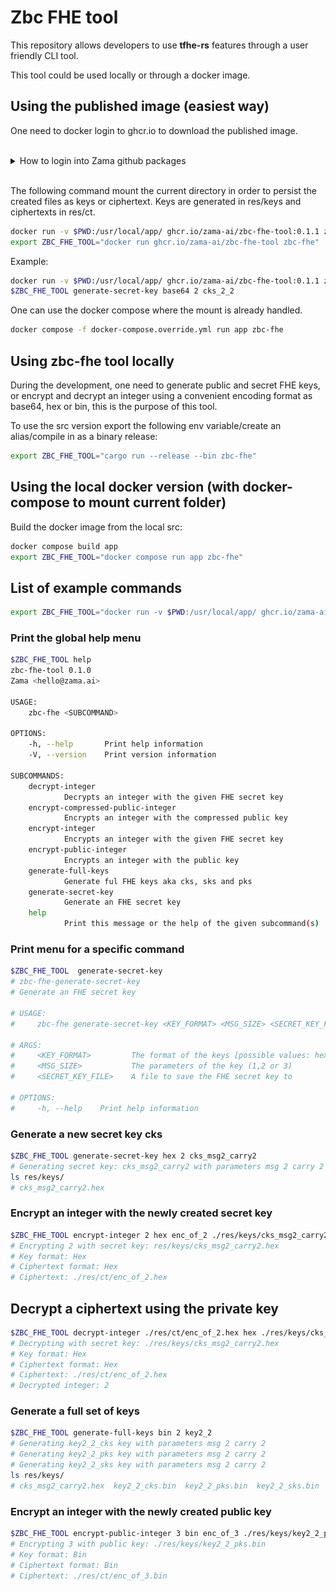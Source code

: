 # Zbc FHE tool

This repository allows developers to use __tfhe-rs__ features through a user friendly CLI tool.

This tool could be used locally or through a docker image. 



## Using the published image (easiest way)

One need to docker login to ghcr.io to download the published image.

<br />
<details>
  <summary>How to login into Zama github packages</summary>
<br />
The first step is to create a PAT (Personnal Access token) in github **developer settings** with 
a read (write if necessary) access to Zama github registry. 

Then execute docker login ghcr.io with your **github account name** and the **newly created PAT**.


![PAT](./ressources/PAT_github_packages.png)
</details>
<br />

The following command mount the current directory in order to persist the created files as keys or ciphertext.
Keys are generated in res/keys and ciphertexts in res/ct.

```bash
docker run -v $PWD:/usr/local/app/ ghcr.io/zama-ai/zbc-fhe-tool:0.1.1 zbc-fhe
export ZBC_FHE_TOOL="docker run ghcr.io/zama-ai/zbc-fhe-tool zbc-fhe"
```

Example:

```bash
docker run -v $PWD:/usr/local/app/ ghcr.io/zama-ai/zbc-fhe-tool:0.1.1 zbc-fhe generate-secret-key base64 2 cks_2_2
$ZBC_FHE_TOOL generate-secret-key base64 2 cks_2_2
```

One can use the docker compose where the mount is already handled. 

```bash
docker compose -f docker-compose.override.yml run app zbc-fhe
```


## Using zbc-fhe tool locally

During the development, one need to generate public and secret FHE keys, or encrypt and decrypt an integer using a convenient encoding format as base64, hex or bin, this is the purpose of this tool. 

To use the src version export the following env variable/create an alias/compile in as a binary release:
```bash
export ZBC_FHE_TOOL="cargo run --release --bin zbc-fhe"
```

## Using the local docker version (with docker-compose to mount current folder)

Build the docker image from the local src:

```bash
docker compose build app
export ZBC_FHE_TOOL="docker compose run app zbc-fhe"
```


## List of example commands

```bash
export ZBC_FHE_TOOL="docker run -v $PWD:/usr/local/app/ ghcr.io/zama-ai/zbc-fhe-tool:0.1.1 zbc-fhe"
```

### Print the global help menu

```bash
$ZBC_FHE_TOOL help
zbc-fhe-tool 0.1.0
Zama <hello@zama.ai>

USAGE:
    zbc-fhe <SUBCOMMAND>

OPTIONS:
    -h, --help       Print help information
    -V, --version    Print version information

SUBCOMMANDS:
    decrypt-integer
            Decrypts an integer with the given FHE secret key
    encrypt-compressed-public-integer
            Encrypts an integer with the compressed public key
    encrypt-integer
            Encrypts an integer with the given FHE secret key
    encrypt-public-integer
            Encrypts an integer with the public key
    generate-full-keys
            Generate ful FHE keys aka cks, sks and pks
    generate-secret-key
            Generate an FHE secret key
    help
            Print this message or the help of the given subcommand(s)
```

### Print menu for a specific command

```bash
$ZBC_FHE_TOOL  generate-secret-key
# zbc-fhe-generate-secret-key 
# Generate an FHE secret key

# USAGE:
#     zbc-fhe generate-secret-key <KEY_FORMAT> <MSG_SIZE> <SECRET_KEY_FILE>

# ARGS:
#     <KEY_FORMAT>         The format of the keys [possible values: hex, base64, bin]
#     <MSG_SIZE>           The parameters of the key (1,2 or 3)
#     <SECRET_KEY_FILE>    A file to save the FHE secret key to

# OPTIONS:
#     -h, --help    Print help information
```

### Generate a new secret key cks

```bash
$ZBC_FHE_TOOL generate-secret-key hex 2 cks_msg2_carry2
# Generating secret key: cks_msg2_carry2 with parameters msg 2 carry 2
ls res/keys/
# cks_msg2_carry2.hex
```

### Encrypt an integer with the newly created secret key

```bash
$ZBC_FHE_TOOL encrypt-integer 2 hex enc_of_2 ./res/keys/cks_msg2_carry2.hex hex
# Encrypting 2 with secret key: res/keys/cks_msg2_carry2.hex
# Key format: Hex
# Ciphertext format: Hex
# Ciphertext: ./res/ct/enc_of_2.hex
```

## Decrypt a ciphertext using the private key

```bash
$ZBC_FHE_TOOL decrypt-integer ./res/ct/enc_of_2.hex hex ./res/keys/cks_msg2_carry2.hex hex
# Decrypting with secret key: ./res/keys/cks_msg2_carry2.hex
# Key format: Hex
# Ciphertext format: Hex
# Ciphertext: ./res/ct/enc_of_2.hex
# Decrypted integer: 2
```

### Generate a full set of keys

```bash
$ZBC_FHE_TOOL generate-full-keys bin 2 key2_2
# Generating key2_2_cks key with parameters msg 2 carry 2
# Generating key2_2_pks key with parameters msg 2 carry 2
# Generating key2_2_sks key with parameters msg 2 carry 2
ls res/keys/
# cks_msg2_carry2.hex  key2_2_cks.bin  key2_2_pks.bin  key2_2_sks.bin
```

### Encrypt an integer with the newly created public key

```bash
$ZBC_FHE_TOOL encrypt-public-integer 3 bin enc_of_3 ./res/keys/key2_2_pks.bin bin
# Encrypting 3 with public key: ./res/keys/key2_2_pks.bin
# Key format: Bin
# Ciphertext format: Bin
# Ciphertext: ./res/ct/enc_of_3.bin
```

